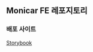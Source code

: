 ## Monicar FE 레포지토리

### 배포 사이트

[Storybook](https://develop--677a9e60af1c67b3c5b149e8.chromatic.com)
